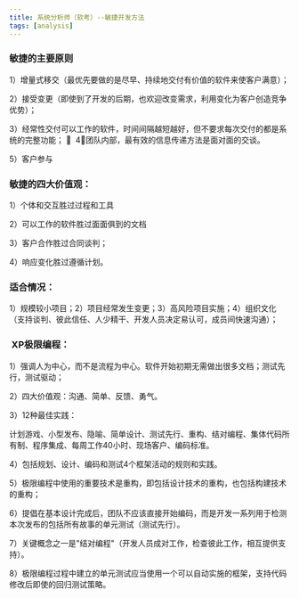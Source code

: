 ```yaml
---
title: 系统分析师（软考）--敏捷开发方法
tags: [analysis]
---
```


### 敏捷的主要原则

1）增量式移交（最优先要做的是尽早、持续地交付有价值的软件来使客户满意）；

2）接受变更（即使到了开发的后期，也欢迎改变需求，利用变化为客户创造竞争优势）；

3）经常性交付可以工作的软件，时间间隔越短越好，但不要求每次交付的都是系统的完整功能；
 
4）团队内部，最有效的信息传递方法是面对面的交谈。

5）客户参与

### 敏捷的四大价值观： 

1）个体和交互胜过过程和工具

2）可以工作的软件胜过面面俱到的文档

3）客户合作胜过合同谈判； 

4）响应变化胜过遵循计划。

### 适合情况： 

1）规模较小项目；2）项目经常发生变更；3）高风险项目实施；4）组织文化（支持谈判、彼此信任、人少精干、开发人员决定易认可，成员间快速沟通）；

###  XP极限编程：

1）强调人为中心，而不是流程为中心。软件开始初期无需做出很多文档；测试先行，测试驱动； 

2）四大价值观：沟通、简单、反馈、勇气。 

3）12种最佳实践：

计划游戏、小型发布、隐喻、简单设计、测试先行、重构、结对编程、集体代码所有制、程序集成、每周工作40小时、现场客户、编码标准。

4）包括规划、设计、编码和测试4个框架活动的规则和实践。 

5）极限编程中使用的重要技术是重构，即包括设计技术的重构，也包括构建技术的重构；

6）提倡在基本设计完成后，团队不应该直接开始编码，而是开发一系列用于检测本次发布的包括所有故事的单元测试（测试先行）。 

7）关键概念之一是"结对编程"（开发人员成对工作，检查彼此工作，相互提供支持）。 

8）极限编程过程中建立的单元测试应当使用一个可以自动实施的框架，支持代码修改后即使的回归测试策略。